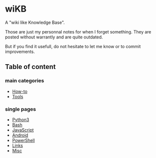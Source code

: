 # wiKB

A "wiki like Knowledge Base".

Those are just my personnal notes for when I forget something.
They are posted without warrantly and are quite outdated.

But if you find it usefull, do not hesitate to let me know or to commit improvements.

## Table of content

### main categories

* [How-to](howto/index.md)
* [Tools](tools/index.md)

### single pages

* [Python3](python3.md)
* [Bash](bash.md)
* [JavaScript](javascript.md)
* [Android](android.md)
* [PowerShell](powershell.md)
* [Links](links.md)
* [Misc](misc.md)
